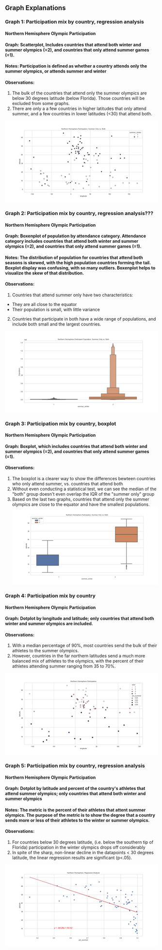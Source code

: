 ## Graph Explanations


### Graph 1: Participation mix by country, regression analysis
#### Northern Hemisphere Olympic Participation
#### Graph: Scatterplot, Includes countries that attend both winter and summer olympics (=2), and countries that only attend summer games (=1).
#### Notes: Participation is defined as whether a country attends only the summer olympics, or attends summer and winter
#### Observations: 
1. The bulk of the countries that attend only the summer olympics are below 30 degrees latitude (below Florida). Those countries will be excluded from some graphs.
2. There are only a a few countries in higher latitudes that only attend summer, and a few countries in lower latitudes (<30) that attend both.

![Participation mix by country](output/northern_output3.png)


### Graph 2: Participation mix by country, regression analysis???
#### Northern Hemisphere Olympic Participation
#### Graph: Boxenplot of population by attendance category. Attendance category includes countries that attend both winter and summer olympics (=2), and countries that only attend summer games (=1).
#### Notes: The distribution of population for countries that attend both seasons is skewed, with the high population countries forming the tail. Boxplot display was confusing, with so many outliers. Boxenplot helps to visualize the skew of that distribution.
#### Observations: 
1. Countries that attend summer only have two characteristics:
* They are all close to the equator
* Their population is small, with little variance
2. Countries that participate in both have a wide range of populations, and include both small and the largest countries.  

![Participation mix by country](output/northern_output7.png)

### Graph 3: Participation mix by country, boxplot
#### Northern Hemisphere Olympic Participation
#### Graph: Boxplot, which includes countries that attend both winter and summer olympics (=2), and countries that only attend summer games (=1).
#### Observations: 
1. The boxplot is a clearer way to show the differences bewteen countries who only attend summer, vs. countries that attend both
2. Without even conducting a statistical test, we can see the median of the "both" group doesn't even overlap the IQR of the "summer only" group
3. Based on the last two graphs, countries that attend only the summer olympics are close to the equator and have the smallest populations.
![Participation mix by country](output/northern_output4.png)

### Graph 4: Participation mix by country
#### Northern Hemisphere Olympic Participation
#### Graph: Dotplot by longitude and latitude; only countries that attend both winter and summer olympics are included.
#### Observations: 
1. With a median percentage of 90%, most countries send the bulk of their athletes to the summer olympics.
2.  However, countries in the far northern latitudes send a much more balanced mix of athletes to the olympics, with the percent of their athletes attending summer ranging from 35 to 70%.

![Participation mix by country](output/northern_output1.png)

### Graph 5: Participation mix by country, regression analysis
#### Northern Hemisphere Olympic Participation
#### Graph: Dotplot by latitude and percent of the country's athletes that attend summer olympics; only countries that attend both winter and summer olympics
#### Notes: The metric is the percent of their athletes that attent summer olympics. The purpose of the metric is to show the degree that a country sends more or less of their athletes to the winter or summer olympics.
#### Observations: 
1. For countries below 30 degrees latitude, (i.e. below the southern tip of Florida) participation in the winter olympics drops off considerably
2. In spite of the sharp, non-linear decline in the datapoints < 30 degrees latitude, the linear regression results are significant (p<.05).

![Participation mix by country](output/northern_output2.png)



